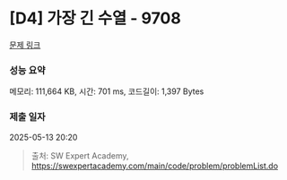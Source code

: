 # [D4] 가장 긴 수열 - 9708 

[문제 링크](https://swexpertacademy.com/main/code/problem/problemDetail.do?contestProbId=AXDNGXlKagUDFAVX) 

### 성능 요약

메모리: 111,664 KB, 시간: 701 ms, 코드길이: 1,397 Bytes

### 제출 일자

2025-05-13 20:20



> 출처: SW Expert Academy, https://swexpertacademy.com/main/code/problem/problemList.do